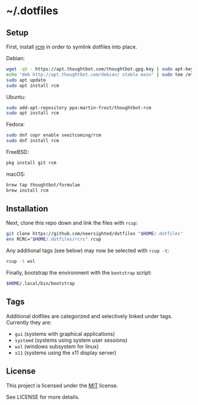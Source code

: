 # ~/.dotfiles

## Setup

First, install [rcm] in order to symlink dotfiles into place.

Debian:
```sh
wget -qO - https://apt.thoughtbot.com/thoughtbot.gpg.key | sudo apt-key add -
echo "deb http://apt.thoughtbot.com/debian/ stable main" | sudo tee /etc/apt/sources.list.d/thoughtbot.list
sudo apt update
sudo apt install rcm
```

Ubuntu:
```sh
sudo add-apt-repository ppa:martin-frost/thoughtbot-rcm
sudo apt install rcm
```

Fedora:
```sh
sudo dnf copr enable seeitcoming/rcm
sudo dnf install rcm
```

FreeBSD:
```sh
pkg install git rcm
```

macOS:
```sh
brew tap thoughtbot/formulae
brew install rcm
```

## Installation

Next, clone this repo down and link the files with `rcup`:

```sh
git clone https://github.com/neersighted/dotfiles "$HOME/.dotfiles"
env RCRC="$HOME/.dotfiles/rcrc" rcup
```

Any additional tags (see below) may now be selected with `rcup -t`:

```sh
rcup -t wsl
```

Finally, bootstrap the environment with the `bootstrap` script:

```sh
$HOME/.local/bin/bootstrap
```

## Tags

Additional dotfiles are categorized and selectively linked under tags.
Currently they are:

* `gui` (systems with graphical applications)
* `systemd` (systems using system user sessions)
* `wsl` (windows subsystem for linux)
* `x11` (systems using the x11 display server)

## License

This project is licensed under the
[MIT](https://en.wikipedia.org/wiki/MIT_License) license.

See LICENSE for more details.


[rcm]: https://github.com/thoughtbot/rcm
